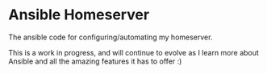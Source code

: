 # Ansible Homeserver #

The ansible code for configuring/automating my homeserver.

This is a work in progress, and will continue to evolve as I learn more about Ansible and all the
amazing features it has to offer :)

